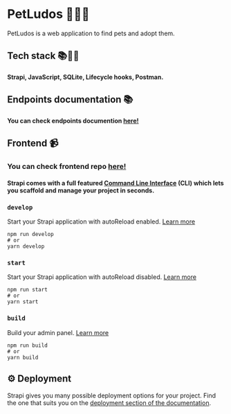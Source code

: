 # PetLudos :dog::rabbit::cat:

PetLudos is a web application to find pets and adopt them. 

## Tech stack 📚:wrench::hammer:

#### Strapi, JavaScript, SQLite, Lifecycle hooks, Postman. 
## Endpoints documentation 📚

#### You can check endpoints documention [here!](https://documenter.getpostman.com/view/17256808/2s93eZyBwv)
## Frontend :video_camera:
### You can check frontend repo [here!](https://github.com/DCCARRENOM/Petludos-FrontEnd.git)

#### Strapi comes with a full featured [Command Line Interface](https://docs.strapi.io/developer-docs/latest/developer-resources/cli/CLI.html) (CLI) which lets you scaffold and manage your project in seconds.

### `develop`

Start your Strapi application with autoReload enabled. [Learn more](https://docs.strapi.io/developer-docs/latest/developer-resources/cli/CLI.html#strapi-develop)

```
npm run develop
# or
yarn develop
```

### `start`

Start your Strapi application with autoReload disabled. [Learn more](https://docs.strapi.io/developer-docs/latest/developer-resources/cli/CLI.html#strapi-start)

```
npm run start
# or
yarn start
```

### `build`

Build your admin panel. [Learn more](https://docs.strapi.io/developer-docs/latest/developer-resources/cli/CLI.html#strapi-build)

```
npm run build
# or
yarn build
```

## ⚙️ Deployment

Strapi gives you many possible deployment options for your project. Find the one that suits you on the [deployment section of the documentation](https://docs.strapi.io/developer-docs/latest/setup-deployment-guides/deployment.html).
